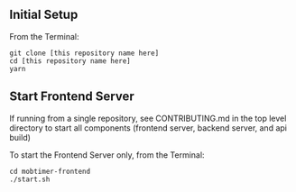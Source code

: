## Initial Setup

From the Terminal:

```
git clone [this repository name here]
cd [this repository name here]
yarn
```

## Start Frontend Server

If running from a single repository, see CONTRIBUTING.md in the top level directory to start all components (frontend server, backend server, and api build)

To start the Frontend Server only, from the Terminal:
```
cd mobtimer-frontend
./start.sh
```